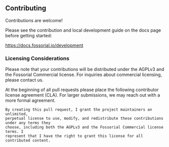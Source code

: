 ## Contributing

Contributions are welcome! 

Please see the contribution and local development guide on the docs page before getting started:

https://docs.fossorial.io/development

### Licensing Considerations

Please note that your contributions will be distributed under the AGPLv3 and the Fossorial Commercial license. For inquiries about commercial licensing, please contact us.

At the beginning of all pull requests please place the following contributor license agreement (CLA). For larger submissions, we may reach out with a more formal agreement.

```
By creating this pull request, I grant the project maintainers an unlimited,
perpetual license to use, modify, and redistribute these contributions under any terms they
choose, including both the AGPLv3 and the Fossorial Commercial license terms. I
represent that I have the right to grant this license for all contributed content.
```
